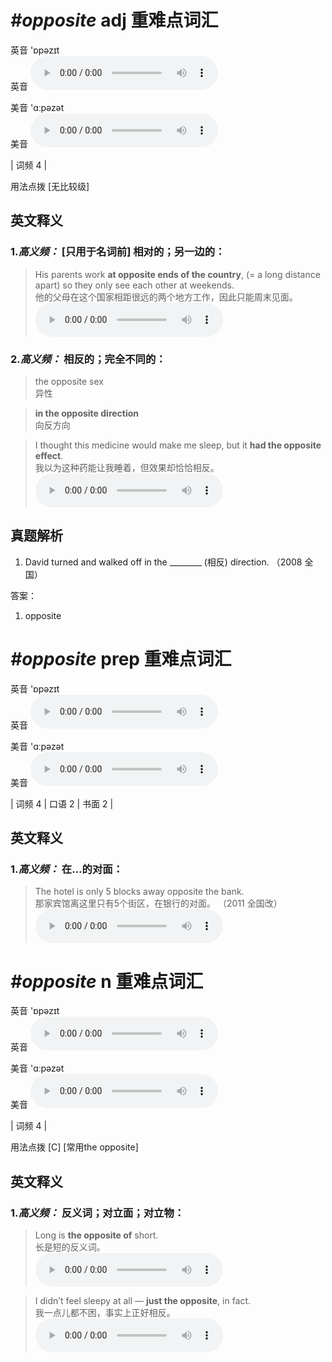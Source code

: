 # ***\#opposite*** adj  重难点词汇
英音 'ɒpəzɪt  
英音
<audio src="./media/opposite-B.aac" controls="controls"></audio>

美音 'ɑːpəzət  
美音
<audio src="./media/opposite.aac" controls="controls"></audio>



| 词频 4 |  

用法点拨  [无比较级]

英文释义
---
### 1.*高义频：* **[只用于名词前] 相对的；另一边的：**  

 > His parents work **at opposite ends of the country**, (= a long distance apart) so they only see each other at weekends.  
 > 他的父母在这个国家相距很远的两个地方工作，因此只能周末见面。    
<audio src="./media/His parents work at opposite ends_AAC.aac" controls="controls"></audio>

### 2.*高义频：* **相反的；完全不同的：**  

 > the opposite sex  
 > 异性    

 > **in the opposite direction**  
 > 向反方向    

 > I thought this medicine would make me sleep, but it **had the opposite effect**.  
 > 我以为这种药能让我睡着，但效果却恰恰相反。    
<audio src="./media/opposite-3.aac" controls="controls"></audio>


真题解析
---
1. David turned and walked off in the ________ (相反) direction.  （2008 全国）  

答案：
1. opposite  

# ***\#opposite*** prep  重难点词汇
英音 'ɒpəzɪt  
英音
<audio src="./media/opposite-B.aac" controls="controls"></audio>

美音 'ɑːpəzət  
美音
<audio src="./media/opposite.aac" controls="controls"></audio>



| 词频 4 | 口语 2 | 书面 2 |  

英文释义
---
### 1.*高义频：* **在…的对面：**  

 > The hotel is only 5 blocks away opposite the bank.  
 > 那家宾馆离这里只有5个街区，在银行的对面。  （2011 全国改）  
<audio src="./media/opposite-4.aac" controls="controls"></audio>


# ***\#opposite*** n  重难点词汇
英音 'ɒpəzɪt  
英音
<audio src="./media/opposite-B.aac" controls="controls"></audio>

美音 'ɑːpəzət  
美音
<audio src="./media/opposite.aac" controls="controls"></audio>



| 词频 4 |  

用法点拨  [C] [常用the opposite]

英文释义
---
### 1.*高义频：* **反义词；对立面；对立物：**  

 > Long is **the opposite of** short.  
 > 长是短的反义词。    
<audio src="./media/opposite-5-1.aac" controls="controls"></audio>

 > I didn’t feel sleepy at all — **just the opposite**, in fact.  
 > 我一点儿都不困，事实上正好相反。    
<audio src="./media/opposite-6.aac" controls="controls"></audio>


